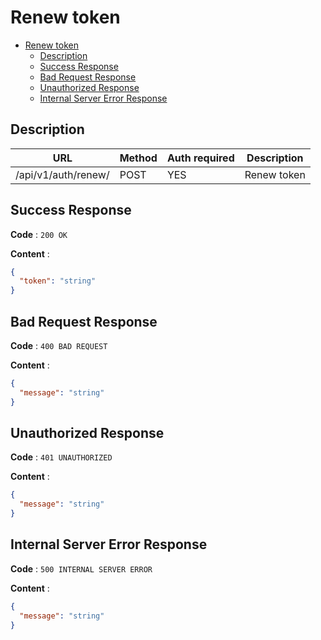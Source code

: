 # Renew token

<!--toc:start-->

- [Renew token](#renew-token)
  - [Description](#description)
  - [Success Response](#success-response)
  - [Bad Request Response](#bad-request-response)
  - [Unauthorized Response](#unauthorized-response)
  - [Internal Server Error Response](#internal-server-error-response)
  <!--toc:end-->

## Description

| URL                 | Method | Auth required | Description |
| ------------------- | ------ | ------------- | ----------- |
| /api/v1/auth/renew/ | POST   | YES           | Renew token |

## Success Response

**Code** : `200 OK`

**Content** :

```json
{
  "token": "string"
}
```

## Bad Request Response

**Code** : `400 BAD REQUEST`

**Content** :

```json
{
  "message": "string"
}
```

## Unauthorized Response

**Code** : `401 UNAUTHORIZED`

**Content** :

```json
{
  "message": "string"
}
```

## Internal Server Error Response

**Code** : `500 INTERNAL SERVER ERROR`

**Content** :

```json
{
  "message": "string"
}
```
